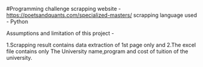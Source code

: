 #Programming challenge 
scrapping
website - https://poetsandquants.com/specialized-masters/
scrapping language used - Python

Assumptions and limitation of this project - 

1.Scrapping result contains data extraction of 1st page only and
2.The excel file contains only The University name,program and cost of tuition of the university.
